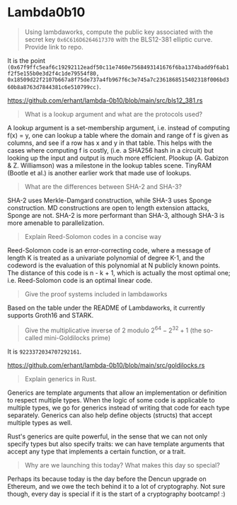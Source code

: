 # Lambda0b10

> Using lambdaworks, compute the public key associated with the secret key `0x6C616D6264617370` with the BLS12-381 elliptic curve. Provide link to repo.

It is the point `(0x67f9ffc5eaf6c19292112eadf50c11e7460e7568493141676f6ba1374badd9f6ab1f2f5e155b0e3d2f4c1de79554f80, 0x18509d22f2107b667a8f75de737a4fb967f6c3e745a7c2361868515402318f006bd360b8a8763d7844381c6e510799cc)`.

https://github.com/erhant/lambda-0b10/blob/main/src/bls12_381.rs

> What is a lookup argument and what are the protocols used?

A lookup argument is a set-membership argument, i.e. instead of computing f(x) = y, one can lookup a table where the domain and range of f is given as columns, and see if a row has x and y in that table. This helps with the cases where computing f is costly, (i.e. a SHA256 hash in a circuit) but looking up the input and output is much more efficient. Plookup (A. Gabizon & Z. Williamson) was a milestone in the lookup tables scene. TinyRAM (Bootle et al.) is another earlier work that made use of lookups.

> What are the differences between SHA-2 and SHA-3?

SHA-2 uses Merkle-Damgard construction, while SHA-3 uses Sponge construction. MD constructions are open to length extension attacks, Sponge are not. SHA-2 is more performant than SHA-3, although SHA-3 is more amenable to parallelization.

> Explain Reed-Solomon codes in a concise way

Reed-Solomon code is an error-correcting code, where a message of length K is treated as a univariate polynomial of degree K-1, and the codeword is the evaluation of this polynomial at N publicly known points. The distance of this code is n - k + 1, which is actually the most optimal one; i.e. Reed-Solomon code is an optimal linear code.

> Give the proof systems included in lambdaworks

Based on the table under the README of Lambdaworks, it currently supports Groth16 and STARK.

> Give the multiplicative inverse of 2 modulo $2^{64} - 2^{32} + 1$ (the so-called mini-Goldilocks prime)

It is `9223372034707292161`.

https://github.com/erhant/lambda-0b10/blob/main/src/goldilocks.rs

> Explain generics in Rust.

Generics are template arguments that allow an implementation or definition to respect multiple types. When the logic of some code is applicable to multiple types, we go for generics instead of writing that code for each type separately. Generics can also help define objects (structs) that accept multiple types as well.

Rust's generics are quite powerful, in the sense that we can not only specify types but also specify traits: we can have template arguments that accept any type that implements a certain function, or a trait.

> Why are we launching this today? What makes this day so special?

Perhaps its because today is the day before the Dencun upgrade on Ethereum, and we owe the tech behind it to a lot of cryptography. Not sure though, every day is special if it is the start of a cryptography bootcamp! :)
